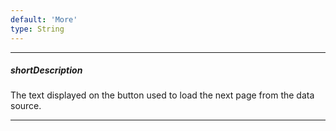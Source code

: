 ```yaml
---
default: 'More'
type: String
---
```

---
##### shortDescription
The text displayed on the button used to load the next page from the data source.

---
